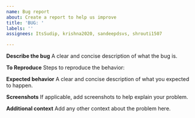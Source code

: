 ```yaml
---
name: Bug report
about: Create a report to help us improve
title: 'BUG: '
labels: ''
assignees: ItsSudip, krishna2020, sandeepdsvs, shrouti1507

---
```


**Describe the bug**
A clear and concise description of what the bug is.

**To Reproduce**
Steps to reproduce the behavior:

**Expected behavior**
A clear and concise description of what you expected to happen.

**Screenshots**
If applicable, add screenshots to help explain your problem.

**Additional context**
Add any other context about the problem here.
